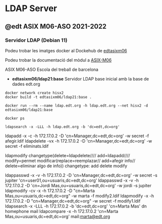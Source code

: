 # LDAP Server
## @edt ASIX M06-ASO 2021-2022
### Servidor LDAP (Debian 11)

Podeu trobar les imatges docker al Dockehub de [edtasixm06](https://hub.docker.com/u/edtasixm06/)

Podeu trobar la documentació del mòdul a [ASIX-M06](https://sites.google.com/site/asixm06edt/)

ASIX M06-ASO Escola del treball de barcelona


 * **edtasixm06/ldap21:base** Servidor LDAP base inicial amb la base de dades edt.org

```
docker network create hisx2
docker build -t edtasixm06/ldap21:base .

docker run --rm --name ldap.edt.org -h ldap.edt.org --net hisx2 -d edtasixm06/ldap21:base

docker ps

ldapsearch -x -LLL -h ldap.edt.org -b 'dc=edt,dc=org'
``` 


ldapadd -x -c -h 172.17.0.2 -D 'cn=Manager,dc=edt,dc=org' -w secret -f afegir.ldif 
ldapdelete -vx -h 172.17.0.2 -D 'cn=Manager,dc=edt,dc=org' -w secret -f eliminats.ldif 

ldapmodify
	changetype(delete=ldapdelete////
	add=ldapadd////
	modify=permet modificar(replace=reemplazar//
				add=afegir info//
				delete=eliminar algo de info))
			changetype:
					add
					delete
					modify
					

ldappasswd -x -v -h 172.17.0.2 -D 'cn=Manager,dc=edt,dc=org' -w secret -s jupiter 'cn=user01,ou=usuaris,dc=edt,dc=org'
ldappasswd -x -v -h 172.17.0.2 -D 'cn=Jordi Mas,ou=usuaris,dc=edt,dc=org' -w jordi -s jupiter
ldapmodify -cv -x -h 172.17.0.2 -D "cn=Marta Mas,ou=usuaris,dc=edt,dc=org" -w marta -f modify2.ldif 
ldapmodify -x -h 172.17.0.2 -D "cn=Manager,dc=edt,dc=org" -w secret -f modify1.ldif
ldapsearch -x -LLL -h 172.17.0.2 -b 'dc=edt,dc=org' 'cn=Marta Mas' dn homephone mail 
ldapcompare -x -h 172.17.0.2 'cn=Marta Mas,ou=usuaris,dc=edt,dc=org' mail:marta@edt.org

